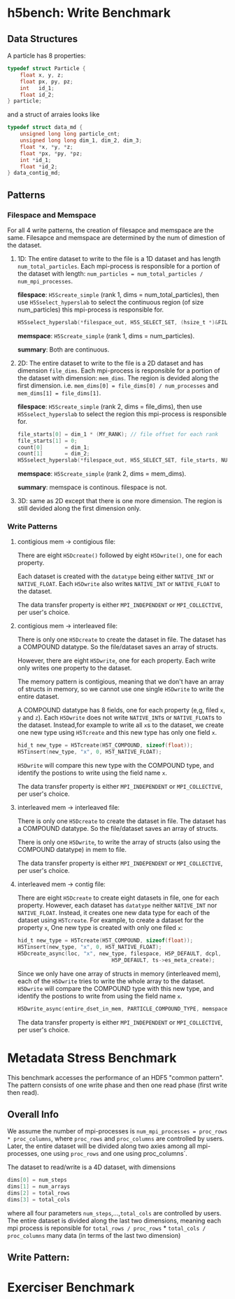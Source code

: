# h5bench: Write Benchmark
## Data Structures
A particle has 8 properties:
```c
typedef struct Particle {
    float x, y, z;
    float px, py, pz;
    int   id_1;
    float id_2;
} particle;
```
and a struct of arraies looks like 
```c
typedef struct data_md {
    unsigned long long particle_cnt;
    unsigned long long dim_1, dim_2, dim_3;
    float *x, *y, *z;
    float *px, *py, *pz;
    int *id_1;
    float *id_2;
} data_contig_md;
```
## Patterns
### Filespace and Memspace
For all 4 write patterns, the creation of filesapce and memspace are the same. Filesapce and memspace are determined by the num of dimestion of the dataset. 
1. 1D: The entire dataset to write to the file is a 1D dataset and has length `num_total_particles`. Each mpi-process is responsible for a portion of the dataset with length: `num_particles = num_total_particles / num_mpi_processes`.

    **filespace**: `H5Screate_simple` (rank 1, dims = num_total_particles), then use `H5Sselect_hyperslab` to select the continuous region (of size num_particles) this mpi-process is responsible for.
    ```c
    H5Sselect_hyperslab(*filespace_out, H5S_SELECT_SET, (hsize_t *)&FILE_OFFSET, NULL, (hsize_t *)&NUM_PARTICLES, NULL);
    ``` 
    **memspace**: `H5Screate_simple` (rank 1, dims = num_particles).

    **summary**: Both are continuous.
2. 2D: The entire dataset to write to the file is a 2D dataset and has dimension `file_dims`. Each mpi-process is responsible for a portion of the dataset with dimension: `mem_dims`. The region is devided along the first dimension. i.e. `mem_dims[0] = file_dims[0] / num_processes` and `mem_dims[1] = file_dims[1]`.
    
    **filespace**: `H5Screate_simple` (rank 2, dims = file_dims), then use `H5Sselect_hyperslab` to select the region this mpi-process is responsible for.
    ```c
    file_starts[0] = dim_1 * (MY_RANK); // file offset for each rank
    file_starts[1] = 0;
    count[0]       = dim_1;
    count[1]       = dim_2;
    H5Sselect_hyperslab(*filespace_out, H5S_SELECT_SET, file_starts, NULL, count, NULL);
    ``` 
    **memspace**: `H5Screate_simple` (rank 2, dims = mem_dims).
    
    **summary**: 
    memspace is continous. filespace is not.
3. 3D: same as 2D except that there is one more dimension. The region is still devided along the first dimension only.

### Write Patterns
1. contigious mem -> contigious file:

    There are eight `H5Dcreate()` followed by eight `H5Dwrite()`, one for each property. 

    Each dataset is created with the `datatype` being either `NATIVE_INT` or `NATIVE_FLOAT`. Each `H5Dwrite` also writes `NATIVE_INT` or `NATIVE_FLOAT` to the dataset.
    
    The data transfer property is either `MPI_INDEPENDENT` or `MPI_COLLECTIVE`, per user's choice.
    
2. contigious mem -> interleaved file:

    There is only one `H5Dcreate` to create the dataset in file. The dataset has a COMPOUND datatype. So the file/dataset saves an array of structs.

    However, there are eight `H5Dwrite`, one for each property. Each write only writes one property to the dataset.

    The memory pattern is contigious, meaning that we don't have an array of structs in memory, so we cannot use one single `H5Dwrite` to write the entire dataset.

    A COMPOUND datatype has 8 fields, one for each property (e,g, filed `x`, `y` and `z`). Each `H5Dwrite` does not write `NATIVE_INT`s or `NATIVE_FLOAT`s to the dataset. Instead,for example to write all `x`s to the dataset, we create one new type using `H5Tcreate` and this new type has only one field `x`.
    ```c
    hid_t new_type = H5Tcreate(H5T_COMPOUND, sizeof(float));
    H5Tinsert(new_type, "x", 0, H5T_NATIVE_FLOAT);
    ```
    `H5Dwrite` will compare this new type with the COMPOUND type, and identify the postions to write using the field name `x`.

    The data transfer property is either `MPI_INDEPENDENT` or `MPI_COLLECTIVE`, per user's choice.

3. interleaved mem -> interleaved file:

    There is only one `H5Dcreate` to create the dataset in file. The dataset has a COMPOUND datatype. So the file/dataset saves an array of structs.

    There is only one `H5Dwrite`, to write the array of structs (also using the COMPOUND datatype) in mem to file.

    The data transfer property is either `MPI_INDEPENDENT` or `MPI_COLLECTIVE`, per user's choice.

4. interleaved mem -> contig file:

    There are eight `H5Dcreate` to create eight datasets in file, one for each property. However, each dataset has `datatype` neither `NATIVE_INT` nor `NATIVE_FLOAT`. Instead, it creates one new data type for each of the dataset using `H5Tcreate`. For example, to create a dataset for the property `x`, One new type is created with only one filed `x`:
    ```c
    hid_t new_type = H5Tcreate(H5T_COMPOUND, sizeof(float));
    H5Tinsert(new_type, "x", 0, H5T_NATIVE_FLOAT);
    H5Dcreate_async(loc, "x", new_type, filespace, H5P_DEFAULT, dcpl,
                                  H5P_DEFAULT, ts->es_meta_create);
    ```
    
    Since we only have one array of structs in memory (interleaved mem), each of the `H5Dwrite` tries to write the whole array to the dataset. `H5Dwrite` will compare the COMPOUND type with this new type, and identify the postions to write from using the field name `x`.

    ```c
    H5Dwrite_async(entire_dset_in_mem, PARTICLE_COMPOUND_TYPE, memspace, filespace, plist_id, data_in, ts->es_data);
    ```

    The data transfer property is either `MPI_INDEPENDENT` or `MPI_COLLECTIVE`, per user's choice.
    

# Metadata Stress Benchmark
This benchmark accesses the performance of an HDF5 "common pattern". The pattern consists of one write phase and then one read phase (first write then read).

## Overall Info
We assume the number of mpi-processes is `num_mpi_processes = proc_rows * proc_columns`, where `proc_rows` and `proc_columns` are controlled by users. Later, the entire dataset will be divided along two axies among all mpi-processes, one using `proc_rows` and one using proc_columns`.

The dataset to read/write is a 4D dataset, with dimensions 
```c
dims[0] = num_steps
dims[1] = num_arrays
dims[2] = total_rows
dims[3] = total_cols
```
where all four parameters `num_steps`,...,`total_cols` are controlled by users. The entire dataset is divided along the last two dimensions, meaning each mpi process is reponsible for  `total_rows / proc_rows` * `total_cols / proc_columns` many data (in terms of the last two dimension)

## Write Pattern:


# Exerciser Benchmark